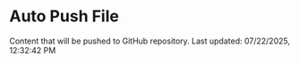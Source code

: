 # Auto Push File

Content that will be pushed to GitHub repository.
Last updated: 07/22/2025, 12:32:42 PM